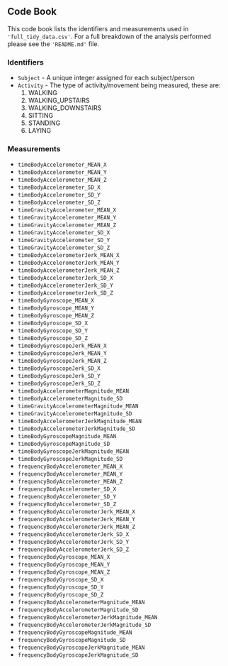 ## Code Book

This code book lists the identifiers and measurements used in ```'full_tidy_data.csv'```. For a full breakdown of the analysis performed please see the ```'README.md'``` file.

### Identifiers

* ```Subject``` - A unique integer assigned for each subject/person
* ```Activity``` - The type of activity/movement being measured, these are:
    1. WALKING
    2. WALKING_UPSTAIRS
    3. WALKING_DOWNSTAIRS
    4. SITTING
    5. STANDING
    6. LAYING

### Measurements

* ```timeBodyAccelerometer_MEAN_X```
* ```timeBodyAccelerometer_MEAN_Y```
* ```timeBodyAccelerometer_MEAN_Z```
* ```timeBodyAccelerometer_SD_X```
* ```timeBodyAccelerometer_SD_Y```
* ```timeBodyAccelerometer_SD_Z```
* ```timeGravityAccelerometer_MEAN_X```
* ```timeGravityAccelerometer_MEAN_Y```
* ```timeGravityAccelerometer_MEAN_Z```
* ```timeGravityAccelerometer_SD_X```
* ```timeGravityAccelerometer_SD_Y```
* ```timeGravityAccelerometer_SD_Z```
* ```timeBodyAccelerometerJerk_MEAN_X```
* ```timeBodyAccelerometerJerk_MEAN_Y```
* ```timeBodyAccelerometerJerk_MEAN_Z```
* ```timeBodyAccelerometerJerk_SD_X```
* ```timeBodyAccelerometerJerk_SD_Y```
* ```timeBodyAccelerometerJerk_SD_Z```
* ```timeBodyGyroscope_MEAN_X```
* ```timeBodyGyroscope_MEAN_Y```
* ```timeBodyGyroscope_MEAN_Z```
* ```timeBodyGyroscope_SD_X```
* ```timeBodyGyroscope_SD_Y```
* ```timeBodyGyroscope_SD_Z```
* ```timeBodyGyroscopeJerk_MEAN_X```
* ```timeBodyGyroscopeJerk_MEAN_Y```
* ```timeBodyGyroscopeJerk_MEAN_Z```
* ```timeBodyGyroscopeJerk_SD_X```
* ```timeBodyGyroscopeJerk_SD_Y```
* ```timeBodyGyroscopeJerk_SD_Z```
* ```timeBodyAccelerometerMagnitude_MEAN```
* ```timeBodyAccelerometerMagnitude_SD```
* ```timeGravityAccelerometerMagnitude_MEAN```
* ```timeGravityAccelerometerMagnitude_SD```
* ```timeBodyAccelerometerJerkMagnitude_MEAN```
* ```timeBodyAccelerometerJerkMagnitude_SD```
* ```timeBodyGyroscopeMagnitude_MEAN```
* ```timeBodyGyroscopeMagnitude_SD```
* ```timeBodyGyroscopeJerkMagnitude_MEAN```
* ```timeBodyGyroscopeJerkMagnitude_SD```
* ```frequencyBodyAccelerometer_MEAN_X```
* ```frequencyBodyAccelerometer_MEAN_Y```
* ```frequencyBodyAccelerometer_MEAN_Z```
* ```frequencyBodyAccelerometer_SD_X```
* ```frequencyBodyAccelerometer_SD_Y```
* ```frequencyBodyAccelerometer_SD_Z```
* ```frequencyBodyAccelerometerJerk_MEAN_X```
* ```frequencyBodyAccelerometerJerk_MEAN_Y```
* ```frequencyBodyAccelerometerJerk_MEAN_Z```
* ```frequencyBodyAccelerometerJerk_SD_X```
* ```frequencyBodyAccelerometerJerk_SD_Y```
* ```frequencyBodyAccelerometerJerk_SD_Z```
* ```frequencyBodyGyroscope_MEAN_X```
* ```frequencyBodyGyroscope_MEAN_Y```
* ```frequencyBodyGyroscope_MEAN_Z```
* ```frequencyBodyGyroscope_SD_X```
* ```frequencyBodyGyroscope_SD_Y```
* ```frequencyBodyGyroscope_SD_Z```
* ```frequencyBodyAccelerometerMagnitude_MEAN```
* ```frequencyBodyAccelerometerMagnitude_SD```
* ```frequencyBodyAccelerometerJerkMagnitude_MEAN```
* ```frequencyBodyAccelerometerJerkMagnitude_SD```
* ```frequencyBodyGyroscopeMagnitude_MEAN```
* ```frequencyBodyGyroscopeMagnitude_SD```
* ```frequencyBodyGyroscopeJerkMagnitude_MEAN```
* ```frequencyBodyGyroscopeJerkMagnitude_SD```
